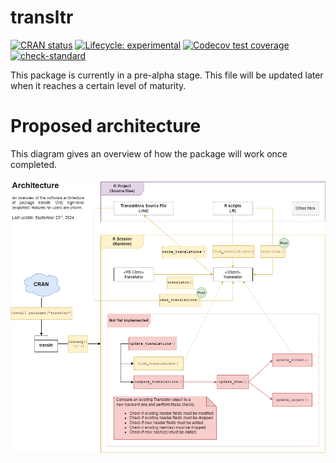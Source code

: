 # transltr

<!-- badges: start -->
[![CRAN status](https://www.r-pkg.org/badges/version/transltr)](https://CRAN.R-project.org/package=transltr)
[![Lifecycle: experimental](https://img.shields.io/badge/lifecycle-experimental-orange.svg)](https://lifecycle.r-lib.org/articles/stages.html#experimental)
[![Codecov test coverage](https://codecov.io/gh/jeanmathieupotvin/transltr/branch/main/graph/badge.svg)](https://app.codecov.io/gh/jeanmathieupotvin/transltr?branch=main)
[![check-standard](https://github.com/jeanmathieupotvin/transltr/actions/workflows/check-standard.yaml/badge.svg)](https://github.com/jeanmathieupotvin/transltr/actions/workflows/check-standard.yaml)
<!-- badges: end -->

This package is currently in a pre-alpha stage. This file will be updated
later when it reaches a certain level of maturity.

# Proposed architecture

This diagram gives an overview of how the package will work once completed.

![](man/figures/architecture-overview-user.drawio.png)
